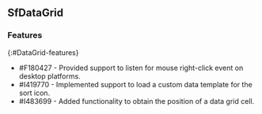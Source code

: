 ## SfDataGrid

### Features
{:#DataGrid-features}

* \#F180427 - Provided support to listen for mouse right-click event on desktop platforms.
* \#I419770 - Implemented support to load a custom data template for the sort icon.
* \#I483699 - Added functionality to obtain the position of a data grid cell.
